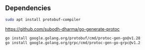 ## Dependencies

```bash
sudo apt install protobuf-compiler
```

 https://github.com/subodh-dharma/go-generate-protoc

```bash
go install google.golang.org/protobuf/cmd/protoc-gen-go@v1.28
go install google.golang.org/grpc/cmd/protoc-gen-go-grpc@v1.2
```